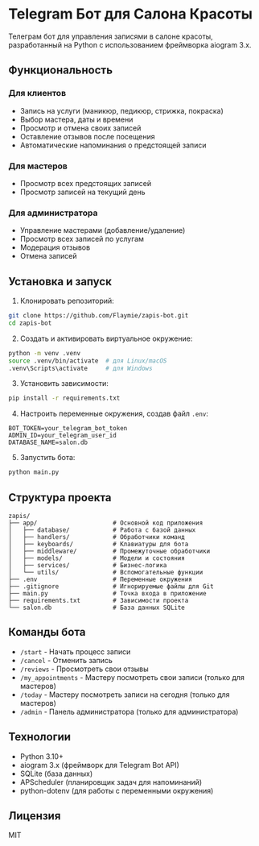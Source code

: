 # Telegram Бот для Салона Красоты

Телеграм бот для управления записями в салоне красоты, разработанный на Python с использованием фреймворка aiogram 3.x.

## Функциональность

### Для клиентов
- Запись на услуги (маникюр, педикюр, стрижка, покраска)
- Выбор мастера, даты и времени
- Просмотр и отмена своих записей
- Оставление отзывов после посещения
- Автоматические напоминания о предстоящей записи

### Для мастеров
- Просмотр всех предстоящих записей
- Просмотр записей на текущий день

### Для администратора
- Управление мастерами (добавление/удаление)
- Просмотр всех записей по услугам
- Модерация отзывов
- Отмена записей

## Установка и запуск

1. Клонировать репозиторий:
```bash
git clone https://github.com/Flaymie/zapis-bot.git
cd zapis-bot
```

2. Создать и активировать виртуальное окружение:
```bash
python -m venv .venv
source .venv/bin/activate  # для Linux/macOS
.venv\Scripts\activate     # для Windows
```

3. Установить зависимости:
```bash
pip install -r requirements.txt
```

4. Настроить переменные окружения, создав файл `.env`:
```
BOT_TOKEN=your_telegram_bot_token
ADMIN_ID=your_telegram_user_id
DATABASE_NAME=salon.db
```

5. Запустить бота:
```bash
python main.py
```

## Структура проекта

```
zapis/
├── app/                     # Основной код приложения
│   ├── database/            # Работа с базой данных
│   ├── handlers/            # Обработчики команд
│   ├── keyboards/           # Клавиатуры для бота
│   ├── middleware/          # Промежуточные обработчики
│   ├── models/              # Модели и состояния
│   ├── services/            # Бизнес-логика
│   └── utils/               # Вспомогательные функции
├── .env                     # Переменные окружения
├── .gitignore               # Игнорируемые файлы для Git
├── main.py                  # Точка входа в приложение
├── requirements.txt         # Зависимости проекта
└── salon.db                 # База данных SQLite
```

## Команды бота

- `/start` - Начать процесс записи
- `/cancel` - Отменить запись
- `/reviews` - Просмотреть свои отзывы
- `/my_appointments` - Мастеру посмотреть свои записи (только для мастеров)
- `/today` - Мастеру посмотреть записи на сегодня (только для мастеров)
- `/admin` - Панель администратора (только для администратора)

## Технологии

- Python 3.10+
- aiogram 3.x (фреймворк для Telegram Bot API)
- SQLite (база данных)
- APScheduler (планировщик задач для напоминаний)
- python-dotenv (для работы с переменными окружения)

## Лицензия

MIT 

